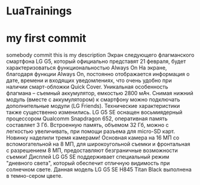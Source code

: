 ﻿# LuaTrainings

# my first commit

somebody commit
this is my description
Экран следующего флагманского смартфона LG G5, который официально представят 21 февраля, будет характеризоваться функциональностью Always On
На экране, благодаря функции Always On, постоянно отображается информация о дате, времени и входящих уведомлениях, что очень удобно при наличии смарт-обложки Quick Cover. Уникальная особенность флагмана – съемный аккумулятор, емкостью 2800 мАч. Снимая нижний модуль (вместе с аккумулятором) к смартфону можно подключать дополнительные модули (LG Friends). Технические характеристики также существенно изменились. LG G5 SE оснащен восьмиядерный процессором Qualcomm Snapdragon 652, оперативная память составляет 3 Гб. Встроенную память, объемом 32 Гб, можно с легкостью увеличивать, при помощи разъема для micro-SD карт. Новинку наделили тремя камерами! Основная камера на 16 МП со вспомогательной на 8 МП, для широкоугольной съемки и фронтальная с разрешением 8 МП, предоставляют безграничные возможности съемки! Дисплей LG G5 SE поддерживает специальный режим "дневного света", который обеспечит отличную видимость при солнечном свете. Данная модель LG G5 SE H845﻿ Titan Black﻿ выполнена в темно-сером цвете.
